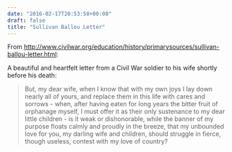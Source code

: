 ```yaml
---
date: "2016-02-17T20:53:58+00:00"
draft: false
title: "Sullivan Ballou Letter"
---
```

From http://www.civilwar.org/education/history/primarysources/sullivan-ballou-letter.html:

A beautiful and heartfelt letter from a Civil War soldier to his wife shortly before his death:

>But, my dear wife, when I know that with my own joys I lay down nearly all of yours, and replace them in this life with cares and sorrows - when, after having eaten for long years the bitter fruit of orphanage myself, I must offer it as their only sustenance to my dear little children - is it weak or dishonorable, while the banner of my purpose floats calmly and proudly in the breeze, that my unbounded love for you, my darling wife and children, should struggle in fierce, though useless, contest with my love of country?